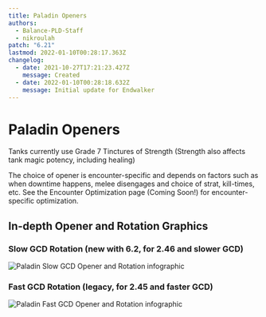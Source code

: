 ```yaml
---
title: Paladin Openers
authors:
  - Balance-PLD-Staff
  - nikroulah
patch: "6.21"
lastmod: 2022-01-10T00:28:17.363Z
changelog:
  - date: 2021-10-27T17:21:23.427Z
    message: Created
  - date: 2022-01-10T00:28:18.632Z
    message: Initial update for Endwalker
---
```

# Paladin Openers

Tanks currently use Grade 7 Tinctures of Strength 
(Strength also affects tank magic potency, including healing)

The choice of opener is encounter-specific and depends on factors such as when downtime happens, melee disengages and choice of strat, kill-times, etc. See the Encounter Optimization page (Coming Soon!) for encounter-specific optimization.

## In-depth Opener and Rotation Graphics

### Slow GCD Rotation (new with 6.2, for 2.46 and slower GCD)

![Paladin Slow GCD Opener and Rotation infographic](https://xiv.sleepyshiba.com/pld/img/infoslow.png)

### Fast GCD Rotation (legacy, for 2.45 and faster GCD)

![Paladin Fast GCD Opener and Rotation infographic](https://xiv.sleepyshiba.com/pld/img/info60.png)